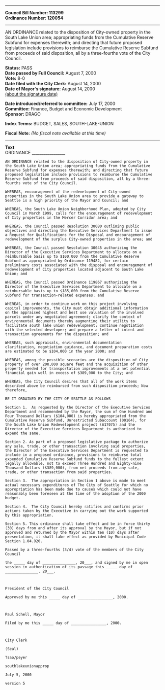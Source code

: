 * * * * *  
  
**Council Bill Number: [](#h0)[](#h2)113299**   
**Ordinance Number: 120054**  
  
* * * * *  
  
AN ORDINANCE related to the disposition of City-owned property in the South Lake Union area; appropriating funds from the Cumulative Reserve Subfund for expenses therewith; and directing that future proposed legislation include provisions to reimburse the Cumulative Reserve Subfund from proceeds of said disposition, all by a three-fourths vote of the City Council.  
  
**Status:** PASS   
**Date passed by Full Council:** August 7, 2000   
**Vote:** 8-0   
**Date filed with the City Clerk:** August 14, 2000   
**Date of Mayor's signature:** August 14, 2000   
[(about the signature date)](/~public/approvaldate.htm)   
  
  
**Date introduced/referred to committee:** July 17, 2000   
**Committee:** Finance, Budget and Economic Development   
**Sponsor:** DRAGO   
  
**Index Terms:** BUDGET, SALES, SOUTH-LAKE-UNION  
  
**Fiscal Note:** *(No fiscal note available at this time)*  
  
* * * * *  
  
**Text**  
    ORDINANCE _________________  
  
    AN ORDINANCE related to the disposition of City-owned property in  
    the South Lake Union area; appropriating funds from the Cumulative  
    Reserve Subfund for expenses therewith; and directing that future  
    proposed legislation include provisions to reimburse the Cumulative  
    Reserve Subfund from proceeds of said disposition, all by a three-  
    fourths vote of the City Council.  
  
    WHEREAS, encouragement of the redevelopment of City-owned  
    properties in the South Lake Union area to provide a gateway to  
    Seattle is a high priority of the Mayor and Council; and  
  
    WHEREAS, the South Lake Union Neighborhood Plan, adopted by City  
    Council in March 1999, calls for the encouragement of redevelopment  
    of City properties in the Mercer Corridor area; and  
  
    WHEREAS, the Council passed Resolution 30080 outlining public  
    objectives and directing the Executive Services Department to issue  
    a Request for Qualifications for the Disposal and encouragement of  
    redevelopment of the surplus City-owned properties in the area; and  
  
    WHEREAS, the Council passed Resolution 30045 authorizing the  
    Director of the Executive Services Department to allocate on a  
    reimbursable basis up to $100,000 from the Cumulative Reserve  
    Subfund as appropriated by Ordinance 119482, for certain  
    preliminary costs associated with the disposal and encouragement of  
    redevelopment of City properties located adjacent to South Lake  
    Union; and  
  
    WHEREAS, the Council passed Ordinance 119867 authorizing the  
    Director of the Executive Services Department to allocate on a  
    reimbursable basis up to $185,000 from the Cumulative Reserve  
    Subfund for transaction-related expenses; and  
  
    WHEREAS, in order to continue work on this project involving  
    capital improvements, the City must obtain additional information  
    on the appraised highest and best use valuation of the involved  
    parcels under any negotiated agreement; clarify the context of  
    environmental documents thereby augmenting their utility to  
    facilitate south lake union redevelopment; continue negotiation  
    with the selected developer; and prepare a letter of intent and  
    transaction agreements for the disposition; and  
  
    WHEREAS, such appraisals, environmental documentation  
    clarification, negotiation guidance, and document preparation costs  
    are estimated to be $104,000 in the year 2000; and  
  
    WHEREAS, among the possible scenarios are the disposition of City  
    property of over 200,000 square feet and the acquisition of other  
    property needed for transportation improvements at a net potential  
    financial gain well in excess of $389,000 to the City; and  
  
    WHEREAS, the City Council desires that all of the work items  
    described above be reimbursed from such disposition proceeds; Now  
    therefore,  
  
    BE IT ORDAINED BY THE CITY OF SEATTLE AS FOLLOWS  
  
    Section 1.  As requested by the Director of the Executive Services  
    Department and recommended by the Mayor, the sum of One Hundred and  
    Four Thousand Dollars ($104,000) is hereby appropriated from the  
    Cumulative Reserve Subfund, Unrestricted Subaccount (00164), for  
    the South Lake Union Redevelopment project (A17075) and the  
    Director of the Executive Services Department is authorized to  
    expend the same.  
  
    Section 2. As part of a proposed legislative package to authorize  
    any sale, trade, or other transaction involving said properties,  
    the Director of the Executive Services Department is requested to  
    include in a proposed ordinance, provisions to reimburse total  
    expended Cumulative Reserve Subfund funds to the fullest extent  
    legally allowable, not to exceed Three Hundred and Eighty-nine  
    Thousand Dollars ($389,000), from net proceeds from any sale,  
    trade, or other transaction from said properties.  
  
    Section 3.  The appropriation in Section 1 above is made to meet  
    actual necessary expenditures of The City of Seattle for which no  
    appropriation has been made due to causes which could not have  
    reasonably been foreseen at the time of the adoption of the 2000  
    budget.  
  
    Section 4.  The City Council hereby ratifies and confirms prior  
    actions taken by the Executive in carrying out the work supported  
    by this appropriation.  
  
    Section 5. This ordinance shall take effect and be in force thirty  
    (30) days from and after its approval by the Mayor, but if not  
    approved and returned by the Mayor within ten (10) days after  
    presentation, it shall take effect as provided by Municipal Code  
    Section 1.04.020.  
  
    Passed by a three-fourths (3/4) vote of the members of the City  
    Council  
  
    the _____ day of _______________, 20___, and signed by me in open  
    session in authentication of its passage this _____ day of  
    _______________, 20___.  
  
                  
  
    President of the City Council  
  
    Approved by me this _____ day of ________________, 2000.  
  
                  
  
    Paul Schell, Mayor  
  
    Filed by me this _____ day of ________________, 2000.  
  
                  
  
    City Clerk  
  
    (Seal)  
  
    Tsao/peyer  
  
    southlakeunionapprop  
  
    July 5, 2000  
  
    version 5  

